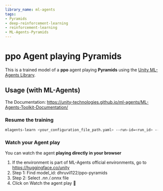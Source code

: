 ```yaml
---
library_name: ml-agents
tags:
- Pyramids
- deep-reinforcement-learning
- reinforcement-learning
- ML-Agents-Pyramids
---
```


  # **ppo** Agent playing **Pyramids**
  This is a trained model of a **ppo** agent playing **Pyramids**
  using the [Unity ML-Agents Library](https://github.com/Unity-Technologies/ml-agents).

  ## Usage (with ML-Agents)
  The Documentation: https://unity-technologies.github.io/ml-agents/ML-Agents-Toolkit-Documentation/



  ### Resume the training
  ```bash
  mlagents-learn <your_configuration_file_path.yaml> --run-id=<run_id> --resume
  ```

  ### Watch your Agent play
  You can watch the agent **playing directly in your browser**

  1. If the environment is part of ML-Agents official environments, go to https://huggingface.co/unity
  2. Step 1: Find  model_id: dhruvil122/ppo-pyramids
  3. Step 2: Select  *.nn /*.onnx file
  4. Click on Watch the agent play 👀
  
